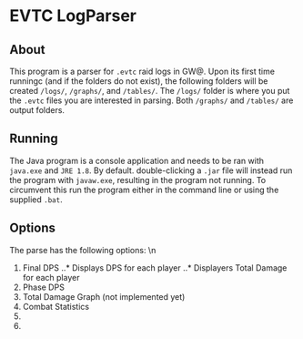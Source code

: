 # EVTC LogParser

## About

This program is a parser for ` .evtc ` raid logs in GW@. Upon its first time runningc (and if the folders do not exist), the following folders will be created ` /logs/ `, ` /graphs/ `, and ` /tables/ `. The ` /logs/ ` folder is where you put the ` .evtc ` files you are interested in parsing. Both ` /graphs/ ` and ` /tables/ ` are output folders.

## Running

The Java program is a console application and needs to be ran with ` java.exe ` and ` JRE 1.8 `. By default. double-clicking a ` .jar ` file will instead run the program with ` javaw.exe `, resulting in the program not running. To circumvent this run the program either in the command line or using the supplied ` .bat `.

## Options

The parse has the following options: \n

1. Final DPS
..* Displays DPS for each player
..* Displayers Total Damage for each player
2. Phase DPS
3. Total Damage Graph (not implemented yet)
4. Combat Statistics
5.
6.
 
